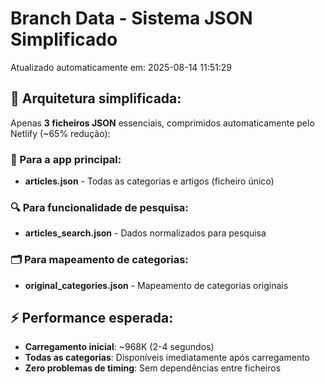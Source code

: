 # Branch Data - Sistema JSON Simplificado
Atualizado automaticamente em: 2025-08-14 11:51:29

## 🎯 Arquitetura simplificada:
Apenas **3 ficheiros JSON** essenciais, comprimidos automaticamente pelo Netlify (~65% redução):

### 📱 Para a app principal:
- **articles.json** - Todas as categorias e artigos (ficheiro único)

### 🔍 Para funcionalidade de pesquisa:
- **articles_search.json** - Dados normalizados para pesquisa

### 🗂️ Para mapeamento de categorias:
- **original_categories.json** - Mapeamento de categorias originais

## ⚡ Performance esperada:
- **Carregamento inicial**: ~968K (2-4 segundos)
- **Todas as categorias**: Disponíveis imediatamente após carregamento
- **Zero problemas de timing**: Sem dependências entre ficheiros
